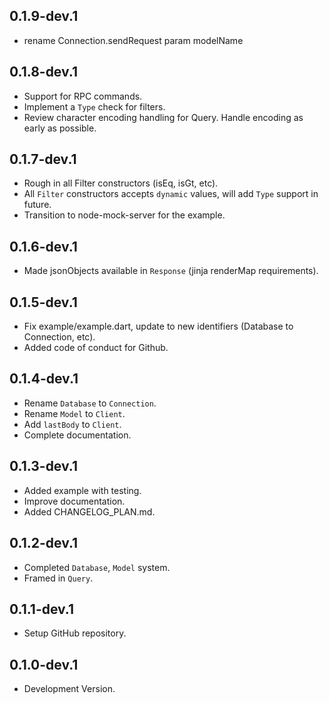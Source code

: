 ## 0.1.9-dev.1

-   rename Connection.sendRequest param modelName

## 0.1.8-dev.1

-   Support for RPC commands.
-   Implement a `Type` check for filters.
-   Review character encoding handling for Query. Handle encoding as early as possible.

## 0.1.7-dev.1

-   Rough in all Filter constructors (isEq, isGt, etc).
-   All `Filter` constructors accepts `dynamic` values, will add `Type` support in future.
-   Transition to node-mock-server for the example.

## 0.1.6-dev.1

-   Made jsonObjects available in `Response` (jinja renderMap requirements).

## 0.1.5-dev.1

-   Fix example/example.dart, update to new identifiers (Database to Connection, etc).
-   Added code of conduct for Github.

## 0.1.4-dev.1

-   Rename `Database` to `Connection`.
-   Rename `Model` to `Client`.
-   Add `lastBody` to `Client`.
-   Complete documentation.

## 0.1.3-dev.1

-   Added example with testing.
-   Improve documentation.
-   Added CHANGELOG_PLAN.md.

## 0.1.2-dev.1

-   Completed `Database`, `Model` system.
-   Framed in `Query`.

## 0.1.1-dev.1

-   Setup GitHub repository.

## 0.1.0-dev.1

-   Development Version.

